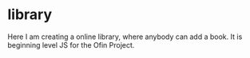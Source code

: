 # library


Here I am creating a online library, where anybody can add a book. It is beginning level JS for the Ofin Project. 

